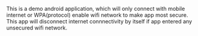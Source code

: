 This is a demo android application, which will only connect with mobile internet or WPA(protocol) enable wifi network to make app most secure.
This app will disconnect internet connnectivity by itself if app entered any unsecured wifi network. 
